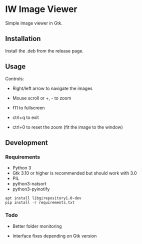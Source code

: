 # IW Image Viewer
Simple image viewer in Gtk.

## Installation

Install the .deb from the release page.


## Usage

Controls:

  * Right/left arrow to navigate the images
  
  * Mouse scroll or +, - to zoom
  
  * f11 to fullscreen
  
  * ctrl+q to exit
  
  * ctrl+0 to reset the zoom (fit the image to the window)


## Development

### Requirements

- Python 3
- Gtk 3.10 or higher is recommended but should work with 3.0
- PIL
- python3-natsort
- python3-pyinotify

```
apt install libgirepository1.0-dev
pip install -r requirements.txt
```

### Todo

  * Better folder monitoring
  
  * Interface fixes depending on Gtk version
  
